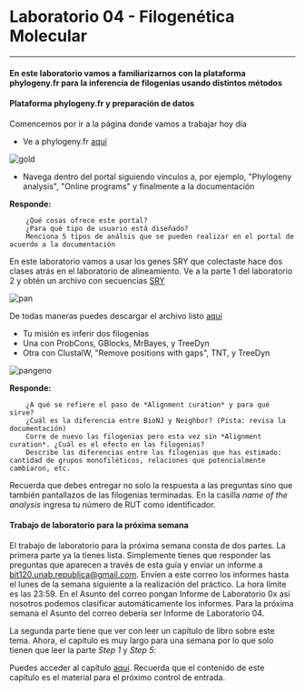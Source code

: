 # Laboratorio 04 - Filogenética Molecular
-------------------------

#### En este laboratorio vamos a familiarizarnos con la plataforma phylogeny.fr para la inferencia de filogenias usando distintos métodos

#### Plataforma phylogeny.fr y preparación de datos

Comencemos por ir a la página donde vamos a trabajar hoy día

- Ve a phylogeny.fr [aquí](http://www.phylogeny.fr/index.cgi)

![gold](https://raw.githubusercontent.com/bioinf-biotec/labs_bioinf/master/phylofr.png)

- Navega dentro del portal siguiendo vínculos a, por ejemplo, "Phylogeny analysis", "Online programs" y finalmente a la documentación

**Responde:**  
		
		¿Qué cosas ofrece este portal? 
		¿Para qué tipo de usuario está diseñado?
		Menciona 5 tipos de análsis que se pueden realizar en el portal de acuerdo a la documentación

En este laboratorio vamos a usar los genes SRY que colectaste hace dos clases atrás en el laboratorio de alineamiento. Ve a la parte 1 del laboratorio 2 y obtén un archivo con secuencias [SRY](https://github.com/bioinf-biotec/labs_bioinf/blob/master/lab02.md)

![pan](https://raw.githubusercontent.com/bioinf-biotec/labs_bioinf/master/glab2.png)

De todas maneras puedes descargar el archivo listo [aquí](https://github.com/bioinf-biotec/labs_bioinf/blob/master/primers.fasta)

- Tu misión es inferir dos filogenias
- Una con ProbCons, GBlocks, MrBayes, y TreeDyn
- Otra con ClustalW, "Remove positions with gaps", TNT, y TreeDyn

![pangeno](https://raw.githubusercontent.com/bioinf-biotec/labs_bioinf/master/alacarte.png)

**Responde:**  
		
		¿A qué se refiere el paso de *Alignment curation* y para qué sirve?
		¿Cuál es la diferencia entre BioNJ y Neighbor? (Pista: revisa la documentación)
		Corre de nuevo las filogenias pero esta vez sin *Alignment curation*. ¿Cuál es el efecto en las filogenias?
		Describe las diferencias entre las filogenias que has estimado: cantidad de grupos monofiléticos, relaciones que potencialmente cambiaron, etc.
		
Recuerda que debes entregar no solo la respuesta a las preguntas sino que también pantallazos de las filogenias terminadas. En la casilla *name of the analysis* ingresa tu número de RUT como identificador.

#### Trabajo de laboratorio para la próxima semana

El trabajo de laboratorio para la próxima semana consta de dos partes. La primera parte ya la tienes lista. Simplemente tienes que responder las preguntas que aparecen a través de esta guía y enviar un informe a <bit120.unab.republica@gmail.com>. Envíen a este correo los informes hasta el lunes de la semana siguiente a la realización del práctico. La hora límite es las 23:59.
En el Asunto del correo pongan Informe de Laboratorio 0x así nosotros podemos clasificar automáticamente los informes. Para la próxima semana el Asunto del correo debería ser Informe de Laboratorio 04.

La segunda parte tiene que ver con leer un capítulo de libro sobre este tema. Ahora, el capítulo es muy largo para una semana por lo que solo tienen que leer la parte *Step 1* y *Step 5*:  

Puedes acceder al capítulo [aquí](https://github.com/bioinf-biotec/labs_bioinf/raw/master/williams2014.pdf). Recuerda que el contenido de este capítulo es el material para el próximo control de entrada.


